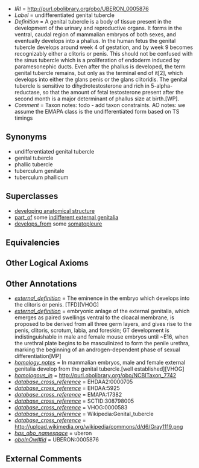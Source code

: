  * *IRI* = http://purl.obolibrary.org/obo/UBERON_0005876
 * *Label* = undifferentiated genital tubercle
 * *Definition* = A genital tubercle is a body of tissue present in the development of the urinary and reproductive organs. It forms in the ventral, caudal region of mammalian embryos of both sexes, and eventually develops into a phallus. In the human fetus the genital tubercle develops around week 4 of gestation, and by week 9 becomes recognizably either a clitoris or penis. This should not be confused with the sinus tubercle which is a proliferation of endoderm induced by paramesonephic ducts. Even after the phallus is developed, the term genital tubercle remains, but only as the terminal end of it[2], which develops into either the glans penis or the glans clitoridis. The genital tubercle is sensitive to dihydrotestosterone and rich in 5-alpha-reductase, so that the amount of fetal testosterone present after the second month is a major determinant of phallus size at birth.[WP].
 * *Comment* = Taxon notes: todo - add taxon constraints. AO notes: we assume the EMAPA class is the undifferentiated form based on TS timings

## Synonyms

 * undifferentiated genital tubercle
 * genital tubercle
 * phallic tubercle
 * tuberculum genitale
 * tuberculum phallicum

## Superclasses

 * [developing anatomical structure](../../UBERON/23/UBERON_0005423.md)
 * [part_of](../../BFO/50/BFO_0000050.md) some [indifferent external genitalia](../../UBERON/96/UBERON_0009196.md)
 * [develops_from](../../RO/02/RO_0002202.md) some [somatopleure](../../UBERON/74/UBERON_0004874.md)

## Equivalencies


## Other Logical Axioms


## Other Annotations

 * *[external_definition](../../UBPROP/01/UBPROP_0000001.md)* = The eminence in the embryo which develops into the clitoris or penis. [TFD][VHOG]
 * *[external_definition](../../UBPROP/01/UBPROP_0000001.md)* = embryonic anlage of the external genitalia, which emerges as paired swellings ventral to the cloacal membrane, is proposed to be derived from all three germ layers, and gives rise to the penis, clitoris, scrotum, labia, and foreskin; GT development is indistinguishable in male and female mouse embryos until ~E16, when the urethral plate begins to be masculinized to form the penile urethra, marking the beginning of an androgen-dependent phase of sexual differentiation[MP]
 * *[homology_notes](../../UBPROP/03/UBPROP_0000003.md)* = In mammalian embryos, male and female external genitalia develop from the genital tubercle.[well established][VHOG]
 * *[homologous_in](../../core#homologous/in/core#homologous_in.md)* = http://purl.obolibrary.org/obo/NCBITaxon_7742
 * *[database_cross_reference](../../ef/oboInOwl#hasDbXref.md)* = EHDAA2:0000705
 * *[database_cross_reference](../../ef/oboInOwl#hasDbXref.md)* = EHDAA:5925
 * *[database_cross_reference](../../ef/oboInOwl#hasDbXref.md)* = EMAPA:17382
 * *[database_cross_reference](../../ef/oboInOwl#hasDbXref.md)* = SCTID:308798005
 * *[database_cross_reference](../../ef/oboInOwl#hasDbXref.md)* = VHOG:0000583
 * *[database_cross_reference](../../ef/oboInOwl#hasDbXref.md)* = Wikipedia:Genital_tubercle
 * *[database_cross_reference](../../ef/oboInOwl#hasDbXref.md)* = http://upload.wikimedia.org/wikipedia/commons/d/d6/Gray1119.png
 * *[has_obo_namespace](../../ce/oboInOwl#hasOBONamespace.md)* = uberon
 * *[oboInOwl#id](../../id/oboInOwl#id.md)* = UBERON:0005876

## External Comments

